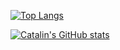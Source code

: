 [![Top Langs](https://github-readme-stats.vercel.app/api/top-langs/?username=ShayanSolid&show_icons=true&hide=&theme=radical&langs_count=7)](https://github.com/anuraghazra/github-readme-stats)

[![Catalin's GitHub stats](https://github-readme-stats.vercel.app/api?username=ShayanSolid&show_icons=true&count_private=true&theme=radical)](https://github.com/anuraghazra/github-readme-stats)

[comment]: <> ([![willianrod's wakatime stats]&#40;https://github-readme-stats.vercel.app/api/wakatime?username=ShayanSolid&#41;]&#40;https://github.com/anuraghazra/github-readme-stats&#41;)
